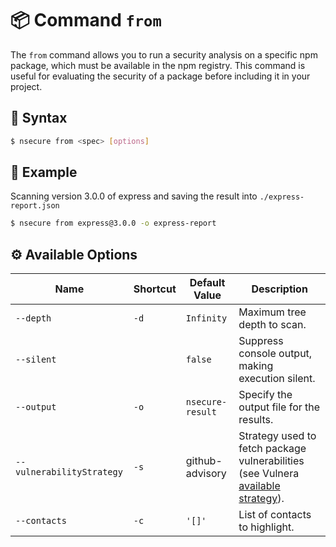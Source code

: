 # 📦 Command `from`

The `from` command allows you to run a security analysis on a specific npm package, which must be available in the npm registry. This command is useful for evaluating the security of a package before including it in your project.

## 📜 Syntax

```bash
$ nsecure from <spec> [options]
```

## 👀 Example

Scanning version 3.0.0 of express and saving the result into `./express-report.json`

```bash
$ nsecure from express@3.0.0 -o express-report
```

## ⚙️ Available Options

| Name                      | Shortcut | Default Value    | Description                                                                                                                                                     |
| ------------------------- | -------- | ---------------- | --------------------------------------------------------------------------------------------------------------------------------------------------------------- |
| `--depth`                 | `-d`     | `Infinity`       | Maximum tree depth to scan.                                                                                                                                     |
| `--silent`                |          | `false`          | Suppress console output, making execution silent.                                                                                                               |
| `--output`                | `-o`     | `nsecure-result` | Specify the output file for the results.                                                                                                                        |
| `--vulnerabilityStrategy` | `-s`     | github-advisory  | Strategy used to fetch package vulnerabilities (see Vulnera [available strategy](https://github.com/NodeSecure/vulnera?tab=readme-ov-file#available-strategy)). |
| `--contacts`              | `-c`     | `'[]'`           | List of contacts to highlight.                                                                                                                                  |

